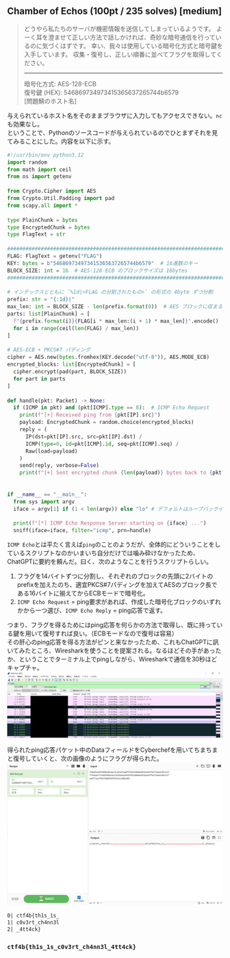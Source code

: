 ## Chamber of Echos (100pt / 235 solves) [medium]
> どうやら私たちのサーバが機密情報を送信してしまっているようです。 よーく耳を澄ませて正しい方法で話しかければ、奇妙な暗号通信を行っているのに気づくはずです。 幸い、我々は使用している暗号化方式と暗号鍵を入手しています。 収集・復号し、正しい順番に並べてフラグを取得してください。  
> ___  
> 暗号化方式: AES-128-ECB  
> 復号鍵 (HEX): 546869734973415365637265744b6579  
> [問題鯖のホスト名]

与えられているホスト名をそのままブラウザに入力してもアクセスできない。`nc`も効果なし。  
ということで、Pythonのソースコードが与えられているのでひとまずそれを見てみることにした。内容を以下に示す。
```python
#!/usr/bin/env python3.12
import random
from math import ceil
from os import getenv

from Crypto.Cipher import AES
from Crypto.Util.Padding import pad
from scapy.all import *

type PlainChunk = bytes
type EncryptedChunk = bytes
type FlagText = str

################################################################################
FLAG: FlagText = getenv("FLAG")
KEY: bytes = b"546869734973415365637265744b6579"  # 16進数のキー
BLOCK_SIZE: int = 16  # AES-128-ECB のブロックサイズは 16bytes
################################################################################

# インデックスとともに `%1d|<FLAG の分割されたもの>` の形式の 4byte ずつ分割
prefix: str = "{:1d}|"
max_len: int = BLOCK_SIZE - len(prefix.format(0))  # AES ブロックに収まるように調整
parts: list[PlainChunk] = [
  f"{prefix.format(i)}{FLAG[i * max_len:(i + 1) * max_len]}".encode()
  for i in range(ceil(len(FLAG) / max_len))
]

# AES-ECB + PKCS#7 パディング
cipher = AES.new(bytes.fromhex(KEY.decode("utf-8")), AES.MODE_ECB)
encrypted_blocks: list[EncryptedChunk] = [
  cipher.encrypt(pad(part, BLOCK_SIZE))
  for part in parts
]

def handle(pkt: Packet) -> None:
  if (ICMP in pkt) and (pkt[ICMP].type == 8):  # ICMP Echo Request
    print(f"[+] Received ping from {pkt[IP].src}")
    payload: EncryptedChunk = random.choice(encrypted_blocks)
    reply = (
      IP(dst=pkt[IP].src, src=pkt[IP].dst) /
      ICMP(type=0, id=pkt[ICMP].id, seq=pkt[ICMP].seq) /
      Raw(load=payload)
    )
    send(reply, verbose=False)
    print(f"[+] Sent encrypted chunk {len(payload)} bytes back to {pkt[IP].src}")


if __name__ == "__main__":
  from sys import argv
  iface = argv[1] if (1 < len(argv)) else "lo" # デフォルトはループバックインターフェース

  print(f"[*] ICMP Echo Response Server starting on {iface} ...")
  sniff(iface=iface, filter="icmp", prn=handle)

```
`ICMP Echo`とは平たく言えば`ping`のことのようだが、全体的にどういうことをしているスクリプトなのかいまいち自分だけでは噛み砕けなかったため、ChatGPTに要約を頼んだ。曰く、次のようなことを行うスクリプトらしい。
1. フラグを14バイトずつに分割し、それぞれのブロックの先頭に2バイトのprefixを加えたのち、適宜PKCS#7パディングを加えてAESのブロック長である16バイトに揃えてからECBモードで暗号化。
2. `ICMP Echo Request` = ping要求があれば、作成した暗号化ブロックのいずれかから一つ選び、`ICMP Echo Reply` = ping応答で返す。

つまり、フラグを得るためにはping応答を何らかの方法で取得し、既に持っている鍵を用いて復号すれば良い。（ECBモードなので復号は容易）  
その肝心のping応答を得る方法がピンと来なかったため、これもChatGPTに訊いてみたところ、Wiresharkを使うことを提案される。なるほどその手があったか、ということでターミナル上でpingしながら、Wiresharkで通信を30秒ほどキャプチャ。
![通信キャプチャの様子](images/img1.png)

得られたping応答パケット中のDataフィールドをCyberchefを用いてちまちまと復号していくと、次の画像のようにフラグが得られた。
![](images/img2.png)

```
0| ctf4b{th1s_1s_
1| c0v3rt_ch4nn3l
2| _4tt4ck}
```

### `ctf4b{th1s_1s_c0v3rt_ch4nn3l_4tt4ck}`
